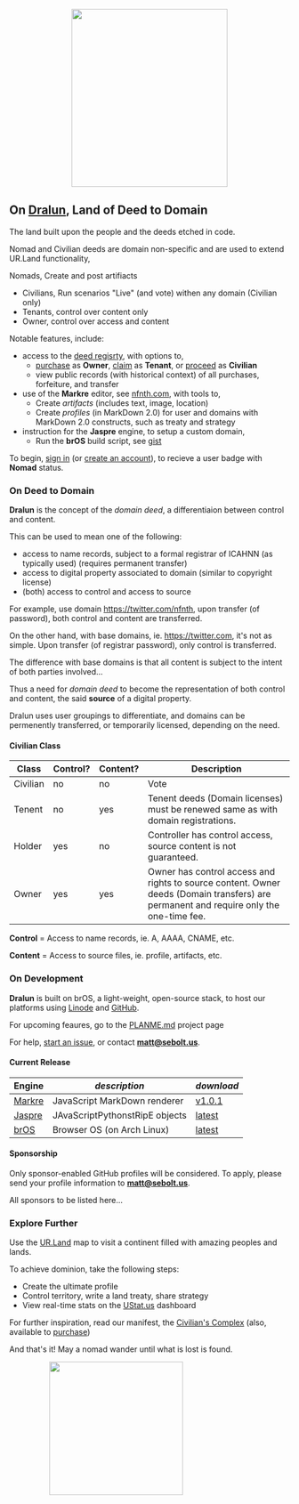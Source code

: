 
<p align="center"><img src="https://github.com/nfnth/res/raw/main/site/bird.png" width="280" height="320" /></p>
  
## On [Dralun](https://dralun.com), Land of Deed to Domain

The land built upon the people and the deeds etched in code.

Nomad and Civilian deeds are domain non-specific and are used to extend UR.Land functionality,

Nomads, Create and post artifiacts

- Civilians, Run scenarios "Live" (and vote) withen any domain (Civilian only)
- Tenants, control over content only
- Owner, control over access and content

Notable features, include:

- access to the [deed regisrty](https://github.com/nfnth/nfnth/blob/master/doc/DEED.md), with options to,
  - [purchase]() as **Owner**, [claim]() as **Tenant**, or [proceed]() as **Civilian**
  - view public records (with historical context) of all purchases, forfeiture, and transfer
- use of the **Markre** editor, see [nfnth.com](https://nfnth.com), with tools to,
  - Create *artifacts* (includes text, image, location)
  - Create *profiles* (in MarkDown 2.0) for user and domains with MarkDown 2.0 constructs, such as treaty and strategy
- instruction for the **Jaspre** engine, to setup a custom domain,
  - Run the **brOS** build script, see [gist]()

To begin, [sign in]() (or [create an account]()), to recieve a user badge with **Nomad** status.

### On Deed to Domain

**Dralun** is the concept of the *domain deed*, a differentiaion between control and content.

This can be used to mean one of the following:

- access to name records, subject to a formal registrar of ICAHNN (as typically used) (requires permanent transfer)
- access to digital property associated to domain (similar to copyright license)
- (both) access to control and access to source

For example, use domain https://twitter.com/nfnth, upon transfer (of password), both control and content are transferred.

On the other hand, with base domains, ie. https://twitter.com, it's not as simple. Upon transfer (of registrar password), only control is transferred. 

The difference with base domains is that all content is subject to the intent of both parties involved...

Thus a need for *domain deed* to become the representation of both control and content, the said **source** of a digital property.

Dralun uses user groupings to differentiate, and domains can be permenently transferred, or temporarily licensed, depending on the need.

#### Civilian Class

|Class|Control?|Content?|Description|
|-|-|-|-|
|Civilian|no|no|Vote|
|Tenent|no|yes|Tenent deeds (Domain licenses) must be renewed same as with domain registrations. |
|Holder|yes|no|Controller has control access, source content is not guaranteed.|
|Owner|yes|yes|Owner has control access and rights to source content. Owner deeds (Domain transfers) are permanent and require only the one-time fee.|

**Control** = Access to name records, ie. A, AAAA, CNAME, etc.

**Content** = Access to source files, ie. profile, artifacts, etc.

### On Development

**Dralun** is built on brOS, a light-weight, open-source stack, to host our platforms using [Linode]() and [GitHub]().

For upcoming feaures, go to the [PLANME.md](https://github.com/users/nfnth/projects/3) project page

For help, [start an issue](https://github.com/nfnth/nfnth/issues), or contact **matt@sebolt.us**.

#### Current Release

|**Engine**|*description*|*download*|
|-|-|-|
|[Markre](https://github.com/nfnth/nfnth/blob/master/doc/MATTDOWN.md)|JavaScript MarkDown renderer|[v1.0.1]()|
|[Jaspre]()|JAvaScriptPythonstRipE objects|[latest]()|
|[brOS](https://github.com/nfnth/nfnth/blob/master/doc/BROS.md)|Browser OS (on Arch Linux)|[latest]()|

#### Sponsorship

Only sponsor-enabled GitHub profiles will be considered. To apply, please send your profile information to **matt@sebolt.us**.

All sponsors to be listed here...

### Explore Further

Use the [UR.Land](https://ur.land) map to visit a continent filled with amazing peoples and lands. 

To achieve dominion, take the following steps:

- Create the ultimate profile
- Control territory, write a land treaty, share strategy
- View real-time stats on the [UStat.us](https://ustat.us) dashboard
 
For further inspiration, read our manifest, the [Civilian's Complex](https://github.com/nfnth/nfnth/blob/master/doc/CC.md) (also, available to [purchase]())

And that's it! May a nomad wander until what is lost is found.

<p align="center"><img style="padding-right:120px;position:relative;" src="https://github.com/nfnth/res/raw/main/site/fox.png" width="240" height="240" /></p>
